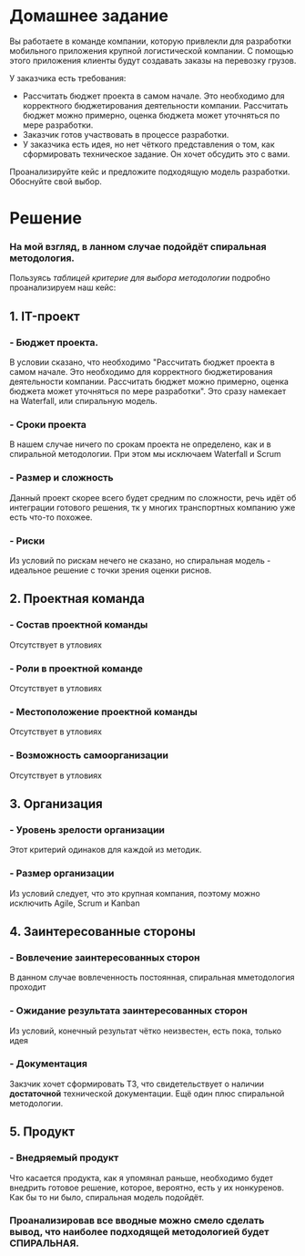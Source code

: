 # Домашнее задание
Вы работаете в команде компании, которую привлекли для разработки мобильного приложения крупной логистической компании. С помощью этого приложения клиенты будут создавать заказы на перевозку грузов.

У заказчика есть требования:

- Рассчитать бюджет проекта в самом начале. Это необходимо для корректного бюджетирования деятельности компании. Рассчитать бюджет можно примерно, оценка бюджета может уточняться по мере разработки.
- Заказчик готов участвовать в процессе разработки.
- У заказчика есть идея, но нет чёткого представления о том, как сформировать техническое задание. Он хочет обсудить это с вами.

Проанализируйте кейс и предложите подходящую модель разработки. Обоснуйте свой выбор.

# Решение

### На мой взгляд, в ланном случае подойдёт **спиральная методология.**

Пользуясь *таблицей критерие для выбора методологии* подробно проанализируем наш кейс:
## 1. IT-проект
### - Бюджет проекта.
В условии сказано, что необходимо "Рассчитать бюджет проекта в самом начале. Это необходимо для корректного бюджетирования деятельности компании. Рассчитать бюджет можно примерно, оценка бюджета может уточняться по мере разработки". Это сразу намекает на Waterfall, или спиральную модель.
### - Сроки проекта
В нашем случае ничего по срокам проекта не определено, как и в спиральной методологии. При этом мы исключаем Waterfall и Scrum 
### - Размер и сложность
Данный проект скорее всего будет средним по сложности, речь идёт об интеграции готового решения, тк у многих транспортных компанию уже есть что-то похожее.
### - Риски
Из условий по рискам нечего не сказано, но спиральная модель - идеальное решение с точки зрения оценки риснов.
## 2. Проектная команда
### - Состав проектной команды
Отсутствует в утловиях
### - Роли в проектной команде
Отсутствует в утловиях
### - Местоположе­ние проектной команды
Отсутствует в утловиях
### - Возможность самоорганизации
Отсутствует в утловиях
## 3. Организация
### - Уровень зрелости организации
Этот критерий одинаков для каждой из методик.
### - Размер организации
Из условий следует, что это крупная компания, поэтому можно исключить Agile, Scrum и Kanban
## 4. Заинтересованные стороны
### - Вовлечение заинтересованных сторон
В данном случае вовлеченность постоянная, спиральная мметодология проходит
### - Ожидание результата заинтересованных сторон
Из условий, конечный результат чётко неизвестен, есть пока, только идея
### - Документация
Закзчик хочет сформировать ТЗ, что свидетельствует о наличии **достаточной** технической документации. Ещё один плюс спиральной методологии.
## 5. Продукт
### - Внедряемый продукт
Что касается продукта, как я упомянал раньше, необходимо будет внедрить готовое решение, которое, вероятно, есть у их нонкуренов. Как бы то ни было, спиральная модель подойдёт.

### Проанализировав все вводные можно смело сделать вывод, что наиболее подходящей методологией будет **СПИРАЛЬНАЯ**.